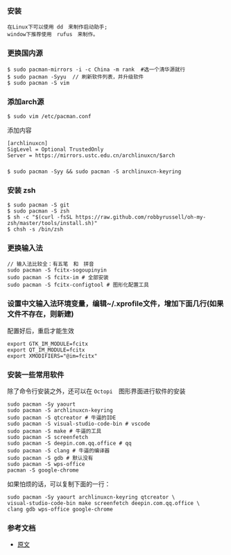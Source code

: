 ### 安装
```
在Linux下可以使用 dd　来制作启动助手;
window下推荐使用　rufus　来制作。
```
### 更换国内源
```
$ sudo pacman-mirrors -i -c China -m rank  #选一个清华源就行
$ sudo pacman -Syyu  // 刷新软件列表，并升级软件
$ sudo pacman -S vim
```

### 添加arch源
```
$ sudo vim /etc/pacman.conf
```
添加内容
```
[archlinuxcn]
SigLevel = Optional TrustedOnly
Server = https://mirrors.ustc.edu.cn/archlinuxcn/$arch
```
###
```
$ sudo pacman -Syy && sudo pacman -S archlinuxcn-keyring
```
### 安装 zsh
```
$ sudo pacman -S git
$ sudo pacman -S zsh
$ sh -c "$(curl -fsSL https://raw.github.com/robbyrussell/oh-my-zsh/master/tools/install.sh)"
$ chsh -s /bin/zsh
```

### 更换输入法

```
// 输入法比较全：有五笔　和　拼音
sudo pacman -S fcitx-sogoupinyin
sudo pacman -S fcitx-im # 全部安装
sudo pacman -S fcitx-configtool # 图形化配置工具
```

### 设置中文输入法环境变量，编辑~/.xprofile文件，增加下面几行(如果文件不存在，则新建)
配置好后，重启才能生效
```
export GTK_IM_MODULE=fcitx
export QT_IM_MODULE=fcitx
export XMODIFIERS="@im=fcitx"
```
### 安装一些常用软件
除了命令行安装之外，还可以在 `Octopi`　图形界面进行软件的安装
```
sudo pacman -Sy yaourt
sudo pacman -S archlinuxcn-keyring
sudo pacman -S qtcreator # 牛逼的IDE
sudo pacman -S visual-studio-code-bin # vscode
sudo pacman -S make # 牛逼的工具
sudo pacman -S screenfetch 
sudo pacman -S deepin.com.qq.office # qq
sudo pacman -S clang # 牛逼的编译器
sudo pacman -S gdb # 默认没有
sudo pacman -S wps-office
pacman -S google-chrome
```
如果怕烦的话，可以复制下面的一行：
```
sudo pacman -Sy yaourt archlinuxcn-keyring qtcreator \
visual-studio-code-bin make screenfetch deepin.com.qq.office \
clang gdb wps-office google-chrome
```
### 参考文档
- [原文](https://zhuanlan.zhihu.com/p/50918522)
